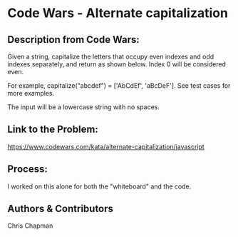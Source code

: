 # Code Wars - Alternate capitalization
## Description from Code Wars: 
Given a string, capitalize the letters that occupy even indexes and odd indexes separately, and return as shown below. Index 0 will be considered even.

For example, capitalize("abcdef") = ['AbCdEf', 'aBcDeF']. See test cases for more examples.

The input will be a lowercase string with no spaces.

## Link to the Problem: 
https://www.codewars.com/kata/alternate-capitalization/javascript
 

## Process: 
I worked on this alone for both the "whiteboard" and the code. 

## Authors & Contributors 
Chris Chapman

